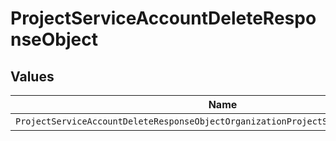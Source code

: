 # ProjectServiceAccountDeleteResponseObject


## Values

| Name                                                                                | Value                                                                               |
| ----------------------------------------------------------------------------------- | ----------------------------------------------------------------------------------- |
| `ProjectServiceAccountDeleteResponseObjectOrganizationProjectServiceAccountDeleted` | organization.project.service_account.deleted                                        |